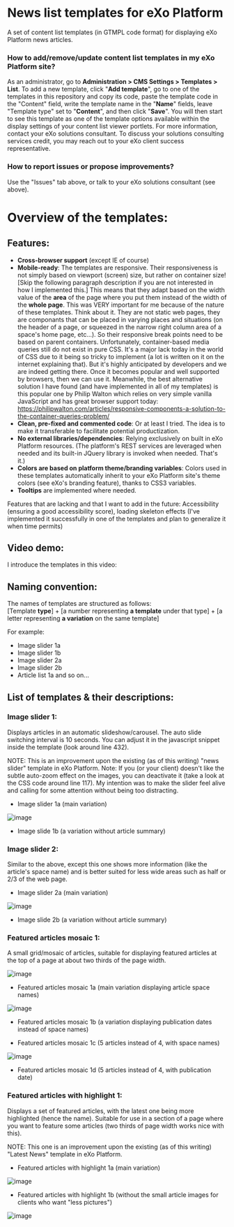 # News list templates for eXo Platform
A set of content list templates (in GTMPL code format) for displaying eXo Platform news articles.

### How to add/remove/update content list templates in my eXo Platform site?
As an administrator, go to **Administration > CMS Settings > Templates > List**.  To add a new template, click "**Add template**", go to one of the templates in this repository and copy its code, paste the template code in the "Content" field, write the template name in the "**Name**" fields, leave "Template type" set to "**Content**", and then click "**Save**".
You will then start to see this template as one of the template options available within the display settings of your content list viewer portlets. 
For more information, contact your eXo solutions consultant. To discuss your solutions consulting services credit, you may reach out to your eXo client success representative.

### How to report issues or propose improvements?
Use the "Issues" tab above, or talk to your eXo solutions consultant (see above).

# Overview of the templates:

## Features:
* **Cross-browser support** (except IE of course)
* **Mobile-ready**: The templates are responsive. Their responsiveness is not simply based on viewport (screen) size, but rather on container size! [Skip the following paragraph description if you are not interested in how I implemented this.] This means that they adapt based on the width value of the **area** of the page where you put them instead of the width of the **whole page**. This was VERY important for me because of the nature of these templates. Think about it. They are not static web pages, they are componants that can be placed in varying places and situations (on the header of a page, or squeezed in the narrow right column area of a space's home page, etc...). So their responsive break points need to be based on parent containers. Unfortunately, container-based media queries still do not exist in pure CSS. It's a major lack today in the world of CSS due to it being so tricky to implement (a lot is written on it on the internet explaining that). But it's highly anticipated by developers and we are indeed getting there. Once it becomes popular and well supported by browsers, then we can use it. Meanwhile, the best alternative solution I have found (and have implemented in all of my templates) is this popular one by Philip Walton which relies on very simple vanilla JavaScript and has great browser support today: https://philipwalton.com/articles/responsive-components-a-solution-to-the-container-queries-problem/
* **Clean, pre-fixed and commented code**: Or at least I tried. The idea is to make it transferable to facilitate potential productization.
* **No external libraries/dependencies**: Relying exclusively on built in eXo Platform resources. (The platform's REST services are leveraged when needed and its built-in JQuery library is invoked when needed. That's it.)
* **Colors are based on platform theme/branding variables**: Colors used in these templates automatically inherit to your eXo Platform site's theme colors (see eXo's branding feature), thanks to CSS3 variables.
* **Tooltips** are implemented where needed.

Features that are lacking and that I want to add in the future: Accessibility (ensuring a good accessibility score), loading skeleton effects (I've implemented it successfully in one of the templates and plan to generalize it when time permits)

## Video demo:
I introduce the templates in this video:

## Naming convention:
The names of templates are structured as follows:  
[Template **type**] + [a number representing **a template** under that type] + [a letter representing **a variation** on the same template]  

For example:
* Image slider 1a
* Image slider 1b
* Image slider 2a
* Image slider 2b
* Article list 1a  and so on...

## List of templates & their descriptions:

### Image slider 1:

Displays articles in an automatic slideshow/carousel. The auto slide switching interval is 10 seconds. You can adjust it in the javascript snippet inside the template (look around line 432).

NOTE: This is an improvement upon the existing (as of this writing) "news slider" template in eXo Platform.
Note: If you (or your client) doesn't like the subtle auto-zoom effect on the images, you can deactivate it (take a look at the CSS code around line 117). My intention was to make the slider feel alive and calling for some attention without being too distracting.

* Image slider 1a (main variation)

![image](https://user-images.githubusercontent.com/9139631/122273824-c992d380-ced9-11eb-899b-897883156ea2.png)

* Image slide 1b (a variation without article summary)

### Image slider 2:

Similar to the above, except this one shows more information (like the article's space name) and is better suited for less wide areas such as half or 2/3 of the web page. 

* Image slider 2a (main variation)

![image](https://user-images.githubusercontent.com/9139631/122273521-6b65f080-ced9-11eb-89e0-8bad19107870.png)

* Image slide 2b (a variation without article summary)

### Featured articles mosaic 1:

A small grid/mosaic of articles, suitable for displaying featured articles at the top of a page at about two thirds of the page width.

![image](https://user-images.githubusercontent.com/9139631/122273257-23df6480-ced9-11eb-8220-7c5535abcd57.png)

* Featured articles mosaic 1a (main variation displaying article space names)

![image](https://user-images.githubusercontent.com/9139631/122274507-838a3f80-ceda-11eb-93e8-015b314a435c.png)

* Featured articles mosaic 1b (a variation displaying publication dates instead of space names)

* Featured articles mosaic 1c (5 articles instead of 4, with space names)

![image](https://user-images.githubusercontent.com/9139631/122274636-aae10c80-ceda-11eb-857b-f3603bbf9006.png)

* Featured articles mosaic 1d (5 articles instead of 4, with publication date)

### Featured articles with highlight 1:

Displays a set of featured articles, with the latest one being more highlighted (hence the name). Suitable for use in a section of a page where you want to feature some articles (two thirds of page width works nice with this).

NOTE: This one is an improvement upon the existing (as of this writing) "Latest News" template in eXo Platform.

* Featured articles with highlight 1a (main variation)

![image](https://user-images.githubusercontent.com/9139631/122275038-2773eb00-cedb-11eb-8812-8aea11fd3194.png)

* Featured articles with highlight 1b (without the small article images for clients who want "less pictures")

![image](https://user-images.githubusercontent.com/9139631/122275264-67d36900-cedb-11eb-8e72-ea57cb47c647.png)

